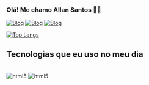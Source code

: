 
### Olá! Me chamo Allan Santos 👋🏻

[![Blog](https://img.shields.io/badge/LinkedIn-0077B5?style=for-the-badge&logo=linkedin&logoColor=white)](https://www.linkedin.com/in/allan-santos-45018416b/)
[![Blog](https://img.shields.io/badge/Instagram-E4405F?style=for-the-badge&logo=instagram&logoColor=white)](https://www.instagram.com/lanmacx/)
[![Blog](https://img.shields.io/badge/Twitch-9146FF?style=for-the-badge&logo=twitch&logoColor=white)](https://www.twitch.tv/lanmacx)

[![Top Langs](https://github-readme-stats.vercel.app/api/top-langs/?username=lanmacx&layout=compact)](https://github-readme-stats.vercel.app/api/top-langs/?username=lanmacx&layout=compact)



## Tecnologias que eu uso no meu dia


<div style="display: inline_block"><br>
    <img align="center" alt="html5"src="https://img.shields.io/badge/Microsoft_Azure-0089D6?style=for-the-badge&logo=microsoft-azure&logoColor=white" />
    <img align="center" alt="html5"src="https://img.shields.io/badge/Python-14354C?style=for-the-badge&logo=python&logoColor=white" />

</div>
